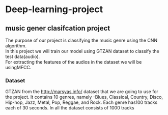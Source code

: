 # Deep-learning-project
## music gener clasifcation project 
The purpose of our project is classifying the music genre using the CNN algorithm.  
In this project we will train our model using GTZAN dataset to classify the test data(audio).  
For extracting the features of the audios in the dataset we will be usingMFCC.

### Dataset
GTZAN from the http://marsyas.info/  dataset that we are
going to use for the project. 
It contains 10 genres, namely -Blues, Classical,
Country, Disco, Hip-hop, Jazz, Metal, Pop, Reggae, and Rock. 
Each genre has100 tracks each of 30 seconds. 
In all the dataset consists of 1000 tracks
